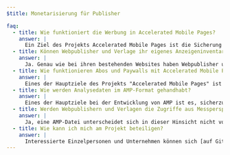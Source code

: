 ```yaml
---
$title: Monetarisierung für Publisher

faq:
  - title: Wie funktioniert die Werbung in Accelerated Mobile Pages?
    answer: |
      Ein Ziel des Projekts Accelerated Mobile Pages ist die Sicherung einer effektiven Anzeigenmonetarisierung im mobilen Web bei einem nutzerorientierten Ansatz. Vor diesem Hintergrund wollen wir viele verschiedene Anzeigenformate, Werbenetzwerke und Technologien in Accelerated Mobile Pages unterstützen. Deshalb erarbeiten die Projektteilnehmer parallel hierzu auch Elemente einer nachhaltigen Anzeigenpraxis, mit denen gewährleistet werden soll, dass Anzeigen in AMP-Dateien schnell, sicher, relevant und effektiv für den Nutzer sind.
  - title: Können Webpublisher und Verlage ihr eigenes Anzeigeninventar verkaufen?
    answer: |
      Ja. Genau wie bei ihren bestehenden Websites haben Webpublisher und Verlage die volle Kontrolle über ihr Anzeigeninventar und dessen Verkauf.
  - title: Wie funktionieren Abos und Paywalls mit Accelerated Mobile Pages?
    answer: |
      Eines der Hauptziele des Projekts "Accelerated Mobile Pages" ist die Unterstützung von Abos und Paywalls. AMP unterstützt derzeit ein flexibles Zugriffs-Framework, durch das Webpublisher und Verlage die Nutzererfahrung beim Betrachten der Dokumente durch Abonnenten, Pay-per-Use-Nutzer und anonyme Nutzer steuern können.
  - title: Wie werden Analysedaten im AMP-Format gehandhabt?
    answer: |
      Eines der Hauptziele bei der Entwicklung von AMP ist es, sicherzustellen, dass Webpublisher und Verlage Zugriff auf belastbare Analysedaten erhalten. Auch wenn die Analysemöglichkeiten in der Demoversion sehr eingeschränkt sind, gehen wir davon aus, dass die Erfassung von Analysedaten in die Spezifikation aufgenommen und eine Integration mit Drittanbietersystemen möglich sein wird, ohne dass sich dies auf die Ladezeiten oder Größe von AMP-Dateien auswirkt. Am Projekt beteiligen sich [mehrere Analyseanbieter](/de/support/faqs/supported-platforms.html#analytics).
  - title: Werden Webpublishern und Verlagen die Zugriffe aus Messperspektive angerechnet?
    answer: |
      Ja, eine AMP-Datei unterscheidet sich in dieser Hinsicht nicht vom Rest Ihrer Website – auch dieser Bereich gehört dem Webpublisher oder Verlag.
  - title: Wie kann ich mich am Projekt beteiligen?
    answer: |
      Interessierte Einzelpersonen und Unternehmen können sich [auf GitHub anmelden](https://github.com/ampproject/amphtml/issues/new). Sie werden dann in einen Verteiler aufgenommen und über Neuigkeiten laufend informiert.
---
```

